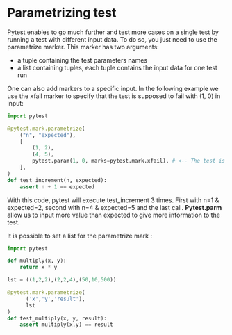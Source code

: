# Parametrizing test

Pytest enables to go much further and test more cases on a single test by running a test with different input data. To do so, you just need to use the parametrize marker. This marker has two arguments:
* a tuple containing the test parameters names
* a list containing tuples, each tuple contains the input data for one test run

One can also add markers to a specific input. In the following example we use the xfail marker to specify that the test is supposed to fail with (1, 0) in input:
```py
import pytest

@pytest.mark.parametrize(
    ("n", "expected"),
    [
        (1, 2),
        (4, 5),
        pytest.param(1, 0, marks=pytest.mark.xfail), # <-- The test is supposed to fail with this data
    ],
)
def test_increment(n, expected):
    assert n + 1 == expected
```

With this code, pytest will execute test_increment 3 times. First with n=1 & expected=2, second with n=4 & expected=5 and the last call. __Pytest.parm__ allow us to input
more value than expected to give more information to the test.

It is possible to set a list for the parametrize mark :

```py
import pytest

def multiply(x, y):
    return x * y

lst = ((1,2,2),(2,2,4),(50,10,500))

@pytest.mark.parametrize(
      ('x','y','result'),
      lst
)
def test_multiply(x, y, result):
    assert multiply(x,y) == result
```
